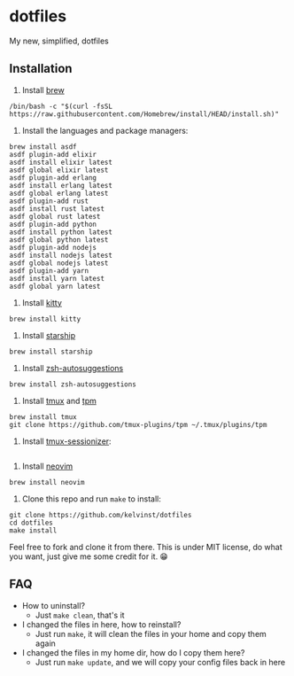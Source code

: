 # dotfiles

My new, simplified, dotfiles

## Installation

1. Install [brew](http://brew.sh)

```shell
/bin/bash -c "$(curl -fsSL https://raw.githubusercontent.com/Homebrew/install/HEAD/install.sh)"
```

1. Install the languages and package managers:

```shell
brew install asdf
asdf plugin-add elixir
asdf install elixir latest
asdf global elixir latest
asdf plugin-add erlang
asdf install erlang latest
asdf global erlang latest
asdf plugin-add rust
asdf install rust latest
asdf global rust latest
asdf plugin-add python
asdf install python latest
asdf global python latest
asdf plugin-add nodejs
asdf install nodejs latest
asdf global nodejs latest
asdf plugin-add yarn
asdf install yarn latest
asdf global yarn latest
```

1. Install [kitty](https://sw.kovidgoyal.net/kitty)

```shell
brew install kitty
```

1. Install [starship](https://starship.rs/)

```shell
brew install starship
```

1. Install [zsh-autosuggestions](https://github.com/zsh-users/zsh-autosuggestions/blob/master/INSTALL.md#homebrew)

```shell
brew install zsh-autosuggestions
```

1. Install [tmux](https://github.com/tmux/tmux) and [tpm](https://github.com/tmux-plugins/tpm)

```shell
brew install tmux
git clone https://github.com/tmux-plugins/tpm ~/.tmux/plugins/tpm
```

1. Install [tmux-sessionizer](https://github.com/jrmoulton/tmux-sessionizer):

```shell
```

1. Install [neovim](https://neovim.io)

```shell
brew install neovim
```

1. Clone this repo and run `make` to install:

```shell
git clone https://github.com/kelvinst/dotfiles
cd dotfiles
make install
```

Feel free to fork and clone it from there. This is under MIT license, do what you want, just
give me some credit for it. 😁

## FAQ

- How to uninstall?
    - Just `make clean`, that's it
- I changed the files in here, how to reinstall?
    - Just run `make`, it will clean the files in your home and copy them again
- I changed the files in my home dir, how do I copy them here?
    - Just run `make update`, and we will copy your config files back in here

